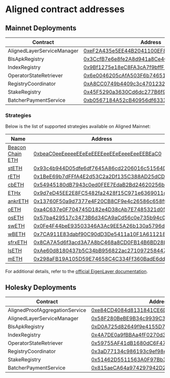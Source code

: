 # Aligned contract addresses

## Mainnet Deployments

| Contract                   | Address                                                                                                               |
|----------------------------|-----------------------------------------------------------------------------------------------------------------------|
| AlignedLayerServiceManager | [0xeF2A435e5EE44B2041100EF8cbC8ae035166606c](https://etherscan.io/address/0xeF2A435e5EE44B2041100EF8cbC8ae035166606c) |
| BlsApkRegistry             | [0x3CcfB7e6e8fe2A8d941a8Ce4C69A944a770E8228](https://etherscan.io/address/0x3CcfB7e6e8fe2A8d941a8Ce4C69A944a770E8228) |
| IndexRegistry              | [0x9Bf1275e18eC8FA3cA7f9bffF1b0DF3e14C6E134](https://etherscan.io/address/0x9Bf1275e18eC8FA3cA7f9bffF1b0DF3e14C6E134) |
| OperatorStateRetriever     | [0x6e0046205cAfA503F6b7465195A6C63C47d214f1](https://etherscan.io/address/0x6e0046205cAfA503F6b7465195A6C63C47d214f1) |
| RegistryCoordinator        | [0xA8CC0749b4409c3c47012323E625aEcBA92f64b9](https://etherscan.io/address/0xA8CC0749b4409c3c47012323E625aEcBA92f64b9) |
| StakeRegistry              | [0x45F5290a3630Cd6dc277B6f92227526121ca7c22](https://etherscan.io/address/0x45F5290a3630Cd6dc277B6f92227526121ca7c22) |
| BatcherPaymentService      | [0xb0567184A52cB40956df6333510d6eF35B89C8de](https://etherscan.io/address/0xb0567184A52cB40956df6333510d6eF35B89C8de) |

### Strategies

Below is the list of supported strategies available on Aligned Mainnet:

| Name                                                       | Address                                                                                                               |
|------------------------------------------------------------|-----------------------------------------------------------------------------------------------------------------------|
| [Beacon Chain ETH](https://app.eigenlayer.xyz/restake/ETH) | [0xbeaC0eeEeeeeEEeEeEEEEeeEEeEeeeEeeEEBEaC0](https://etherscan.io/address/0xbeaC0eeEeeeeEEeEeEEEEeeEEeEeeeEeeEEBEaC0) |  
| [stETH](https://app.eigenlayer.xyz/restake/stETH)          | [0x93c4b944D05dfe6df7645A86cd2206016c51564D](https://etherscan.io/address/0x93c4b944D05dfe6df7645A86cd2206016c51564D) |
| [rETH](https://app.eigenlayer.xyz/restake/rETH)            | [0x1BeE69b7dFFfA4E2d53C2a2Df135C388AD25dCD2](https://etherscan.io/address/0x1BeE69b7dFFfA4E2d53C2a2Df135C388AD25dCD2) |
| [cbETH](https://app.eigenlayer.xyz/restake/cbETH)          | [0x54945180dB7943c0ed0FEE7EdaB2Bd24620256bc](https://etherscan.io/address/0x54945180dB7943c0ed0FEE7EdaB2Bd24620256bc) |
| [ETHx](https://app.eigenlayer.xyz/restake/ETHx)            | [0x9d7eD45EE2E8FC5482fa2428f15C971e6369011d](https://etherscan.io/address/0x9d7eD45EE2E8FC5482fa2428f15C971e6369011d) |
| [ankrETH](https://app.eigenlayer.xyz/restake/ankrETH)      | [0x13760F50a9d7377e4F20CB8CF9e4c26586c658ff](https://etherscan.io/address/0x13760F50a9d7377e4F20CB8CF9e4c26586c658ff) |
| [oETH](https://app.eigenlayer.xyz/restake/oETH)            | [0xa4C637e0F704745D182e4D38cAb7E7485321d059](https://etherscan.io/address/0xa4C637e0F704745D182e4D38cAb7E7485321d059) |
| [osETH](https://app.eigenlayer.xyz/restake/osETH)          | [0x57ba429517c3473B6d34CA9aCd56c0e735b94c02](https://etherscan.io/address/0x57ba429517c3473B6d34CA9aCd56c0e735b94c02) |
| [swETH](https://app.eigenlayer.xyz/restake/swETH)          | [0x0Fe4F44beE93503346A3Ac9EE5A26b130a5796d6](https://etherscan.io/address/0x0Fe4F44beE93503346A3Ac9EE5A26b130a5796d6) |
| [wBETH](https://app.eigenlayer.xyz/restake/wBETH)          | [0x7CA911E83dabf90C90dD3De5411a10F1A6112184](https://etherscan.io/address/0x7CA911E83dabf90C90dD3De5411a10F1A6112184) |
| [sfrxETH](https://app.eigenlayer.xyz/restake/sfrxETH)      | [0x8CA7A5d6f3acd3A7A8bC468a8CD0FB14B6BD28b6](https://etherscan.io/address/0x8CA7A5d6f3acd3A7A8bC468a8CD0FB14B6BD28b6) |
| [lsETH](https://app.eigenlayer.xyz/restake/lsETH)          | [0xAe60d8180437b5C34bB956822ac2710972584473](https://etherscan.io/address/0xAe60d8180437b5C34bB956822ac2710972584473) |
| [mETH](https://app.eigenlayer.xyz/restake/mETH)            | [0x298aFB19A105D59E74658C4C334Ff360BadE6dd2](https://etherscan.io/address/0x298aFB19A105D59E74658C4C334Ff360BadE6dd2) |

For additional details, refer to the [official EigenLayer documentation](https://github.com/Layr-Labs/eigenlayer-contracts/tree/mainnet?tab=readme-ov-file#strategies).


## Holesky Deployments

| Contract                   | Address                                                                                                                       |
|----------------------------|-------------------------------------------------------------------------------------------------------------------------------|
| AlignedProofAggregationService | [0xe84CD4084d8131841CE6DC265361f81F4C59a1d4](https://holesky.etherscan.io/address/0xe84CD4084d8131841CE6DC265361f81F4C59a1d4) |
| AlignedLayerServiceManager | [0x58F280BeBE9B34c9939C3C39e0890C81f163B623](https://holesky.etherscan.io/address/0x58F280BeBE9B34c9939C3C39e0890C81f163B623) |
| BlsApkRegistry             | [0xD0A725d82649f9e4155D7A60B638Fe33b3F25e3b](https://holesky.etherscan.io/address/0xD0A725d82649f9e4155D7A60B638Fe33b3F25e3b) |
| IndexRegistry              | [0x4A7DE0a9fBBAa4fF0270d31852B363592F68B81F](https://holesky.etherscan.io/address/0x4A7DE0a9fBBAa4fF0270d31852B363592F68B81F) |
| OperatorStateRetriever     | [0x59755AF41dB1680dC6F47CaFc09e40C0e757C5E9](https://holesky.etherscan.io/address/0x59755AF41dB1680dC6F47CaFc09e40C0e757C5E9) |
| RegistryCoordinator        | [0x3aD77134c986193c9ef98e55e800B71e72835b62](https://holesky.etherscan.io/address/0x3aD77134c986193c9ef98e55e800B71e72835b62) |
| StakeRegistry              | [0x51462D5511563A0F97Bb3Ce5475E1c3905b83F4b](https://holesky.etherscan.io/address/0x51462D5511563A0F97Bb3Ce5475E1c3905b83F4b) |
| BatcherPaymentService      | [0x815aeCA64a974297942D2Bbf034ABEe22a38A003](https://holesky.etherscan.io/address/0x815aeCA64a974297942D2Bbf034ABEe22a38A003) |
